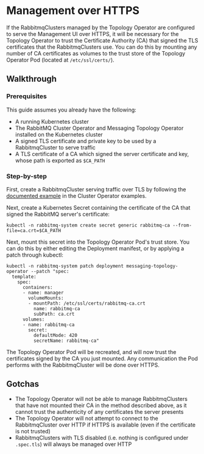# Management over HTTPS

If the RabbitmqClusters managed by the Topology Operator are configured to serve the Management UI over
HTTPS, it will be necessary for the Topology Operator to trust the Certificate Authority (CA) that signed
the TLS certificates that the RabbitmqClusters use. You can do this by mounting any number of CA
certificates as volumes to the trust store of the Topology Operator Pod (located at `/etc/ssl/certs/`).

## Walkthrough

### Prerequisites
This guide assumes you already have the following:
- A running Kubernetes cluster
- The RabbitMQ Cluster Operator and Messaging Topology Operator installed on the Kubernetes cluster
- A signed TLS certificate and private key to be used by a RabbitmqCluster to serve traffic
- A TLS certificate of a CA which signed the server certificate and key, whose path is exported as `$CA_PATH`

### Step-by-step

First, create a RabbitmqCluster serving traffic over TLS by following the [documented example](https://github.com/rabbitmq/cluster-operator/tree/main/docs/examples/tls) in the Cluster Operator examples.

Next, create a Kubernetes Secret containing the certificate of the CA that signed the RabbitMQ server's certificate:
```
kubectl -n rabbitmq-system create secret generic rabbitmq-ca --from-file=ca.crt=$CA_PATH
```

Next, mount this secret into the Topology Operator Pod's trust store. You can do this by either editing the Deployment manifest, or by applying
a patch through kubectl:

```
kubectl -n rabbitmq-system patch deployment messaging-topology-operator --patch "spec:
  template:
    spec:
      containers:
      - name: manager
        volumeMounts:
        - mountPath: /etc/ssl/certs/rabbitmq-ca.crt
          name: rabbitmq-ca
          subPath: ca.crt
      volumes:
      - name: rabbitmq-ca
        secret:
          defaultMode: 420
          secretName: rabbitmq-ca"
```

The Topology Operator Pod will be recreated, and will now trust the certificates signed by the CA you just mounted. Any communication the Pod
performs with the RabbitmqCluster will be done over HTTPS.

## Gotchas

- The Topology Operator will not be able to manage RabbitmqClusters that have not mounted their CA in the method described above, as it cannot
trust the authenticity of any certificates the server presents
- The Topology Operator will not attempt to connect to the RabbitmqCluster over HTTP if HTTPS is available (even if the certificate is not trusted)
- RabbitmqClusters with TLS disabled (i.e. nothing is configured under `.spec.tls`) will always be managed over HTTP
